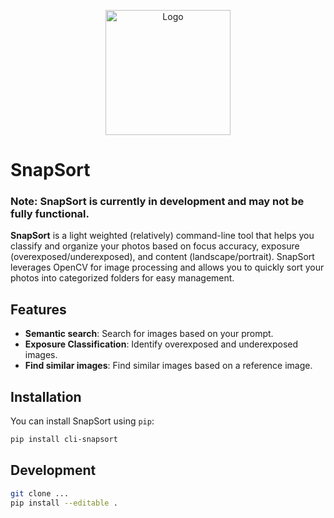 
<p align="center">
<img src="assets/snapsort-logo-main.jpg" alt="Logo" width="200"> 
</p>

# SnapSort  

### Note: SnapSort is currently in development and may not be fully functional.

**SnapSort** is a light weighted (relatively) command-line tool that helps you classify and organize your photos based on focus accuracy, exposure (overexposed/underexposed), and content (landscape/portrait). SnapSort leverages OpenCV for image processing and allows you to quickly sort your photos into categorized folders for easy management.

## Features
- **Semantic search**: Search for images based on your prompt.
- **Exposure Classification**: Identify overexposed and underexposed images.
- **Find similar images**: Find similar images based on a reference image.

## Installation

You can install SnapSort using `pip`:

```bash
pip install cli-snapsort
```

## Development
```bash
git clone ...
pip install --editable .
```
